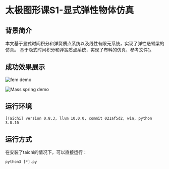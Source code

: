 # 太极图形课S1-显式弹性物体仿真

## 背景简介
本文基于显式时间积分和弹簧质点系统以及线性有限元系统，实现了弹性悬臂梁的仿真。
基于隐式时间积分和弹簧质点系统，实现了布料的仿真，参考文件[1](https://www.cs.cmu.edu/~baraff/papers/sig98.pdf)。
## 成功效果展示
![fem demo](./data/fem.gif)

![Mass spring demo](./data/direct_vs_cg.gif)

## 运行环境
```
[Taichi] version 0.8.3, llvm 10.0.0, commit 021af5d2, win, python 3.8.10
```

## 运行方式
在安装了taichi的情况下，可以直接运行：
```
python3 [*].py
```

